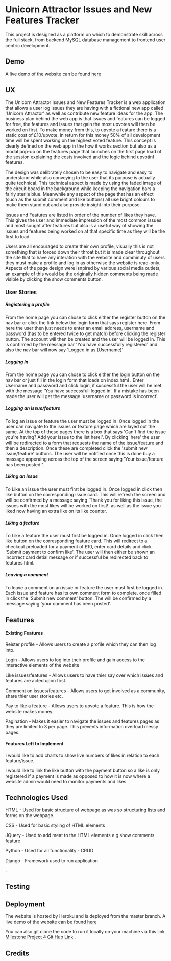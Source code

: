 # Unicorn Attractor Issues and New Features Tracker

This project is designed as a platform on which to demonstrate skill across the full stack, from backend MySQL database management to frontend user centric development. 


## Demo

A live demo of the website can be found [here](https://milestone-project-three.herokuapp.com/)


## UX

The Unicorn Attractor Issues and New Features Tracker is a web application that allows a user log issues they are having with a fictional new app called 'Unicorn Attractor' as well as contribute new feature ideas
for the app. The business plan behind the web app is that issues and features can be logged for free, the features and issues that gain the most upvotes will then be worked on first. To make money from this, to 
upvote a feature there is a static cost of £10/upvote, in return for this money 50% of all development time will be spent working on the highest voted feature. This concept is clearly defined on the web app in the
how it works section but also as a modal pop-up on the features page that launches on the first page load of the session explaining the costs involved and the logic behind upvotinf features. 

The design was delibrately chosen to be easy to navigate and easy to understand while also conveying to the user that its purpose is actually quite technical. This technical aspect is made by using the faded image
of the circuit board in the background while keeping the navigation bars a fairly sterile blue. Meanwhile any aspect of the page that has an effect (such as the submit comment and like buttons) all use bright
colours to make them stand out and also provide insight into their purpose.

Issues and Features are listed in order of the number of likes they have. This gives the user and immediate impression of the most common issues and most sought after features but also is a useful way of showing 
the issues and features being worked on at that specific time as they will be the first to load. 

Users are all encouraged to create their own profile, visually this is not something that is forced down their throat but it is made clear throughout the site that to have any interation with the website and comminuty of users they
must make a profile and log in as otherwise the website is read-only. Aspects of the page design were  isnpired by various social media outlets, an example of this would be the originally hidden comments being made visible
by clicking the show comments button.

### User Stories

##### Registering a profile

From the home page you can chose to click either the register button on the nav bar or click the link below the login form that says register here. From here the user then just needs to enter an email address, username and password (has to be entered twice to get match) before clicking the register button. The account will then be created and the user will be logged in. This is confirmed by the message bar 'You have successfully registered' and also the nav bar will now say 'Logged in as (Username)'

##### Logging in

From the home page you can chose to click either the login button on the nav bar or just fill in the login form that loads on index.html . Enter Username and password and click login, if successful the user will be met with the message 'You have successfull logged in'. If a mistake has been made the user will get the message 'username or password is incorrect'.


##### Logging an issue/feature

To log an issue or feature the user must be logged in. Once logged in the user can navigate to the issues or feature page which are layed out the same. At the top of these pages there is a box that says 'Can't find the issue you're having? Add your issue to the list here!'. By clicking 'here' the user will be redirected to a form that requests the name of the issue/feature and then a description. Once these are completed click the 'submit new issue/feature' buttons. The user will be notified once this is done buy a massage apperaing across the top of the screen saying 'Your issue/feature has been posted!'.


##### Liking an issue

To Like an issue the user must first be logged in. Once logged in click then like button on the corresponding issue card. This will refresh the screen and will be confirmed by a message saying 'Thank you for liking this issue, the issues with the most likes will be worked on first!' as well as the issue you liked now having an extra like on its like counter.

##### Liking a feature

To Like a feature the user must first be logged in. Once logged in click then like button on the corresponding feature card. This will redirect  to a checkout preloaded for a payment of £10, enter card details and click 'Submit payment to confirm like'. The user will then either be shown an incorrect card detial message or if successful be redirected  back to features html.

##### Leaving a comment

To leave a comment on an issue or feature the user must first be logged in. Each issue and feature has its own comment form to complete. once filled in click the 'Submit new comment' button. The will be confirmed by a message saying 'your comment has been posted'.

## Features

#### Existing Features

Reister profile - Allows users to create a profile which they can then log into.

Login - Allows users to log into their profile and gain access to the interactive elements of the website

Like issues/features - Allows users to have thier say over which issues and features are acted upon first.

Comment on issues/features - Allows users to get involved as a community, share thier user stories etc. 

Pay to like a feature - Allows users to upvote a feature. This is how the website makes money.

Pagination - Makes it easier to navigate the issues and features pages as they are limited to 3 per page. This prevents information overload messy pages.


#### Features Left to Implement

I would like to add charts to show live numbers of likes in relation to each feature/issue. 

I would like to link the like button with the payment button so a like is only registered if a payment is made as opposed to how it is now where a website admin would need to monitor payments and likes.

## Technologies Used

HTML - Used for basic structure of webpage as was so structuring lists and forms on the webpage.

CSS - Used for basic styling of HTML elements

JQuery - Used to add meat to the HTML elements e.g show comments feature

Python - Used for all functionality - CRUD

Django - Framework used to run application

.
## Testing



## Deployment


The website is hosted by Heroku and is deployed from the master branch. A live demo of the website can be found [here](https://milestone-project-four.herokuapp.com/)

You can also git clone the code to run it locally on your machine via this link [Milestone Project 4 Git Hub Link](https://github.com/francisillingworth/milestone-project-4) .



## Credits


